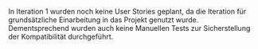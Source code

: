 In Iteration 1 wurden noch keine User Stories geplant, da die Iteration für grundsätzliche Einarbeitung in das Projekt genutzt wurde. 
Dementsprechend wurden auch keine Manuellen Tests zur Sicherstellung der Kompatibilität durchgeführt.